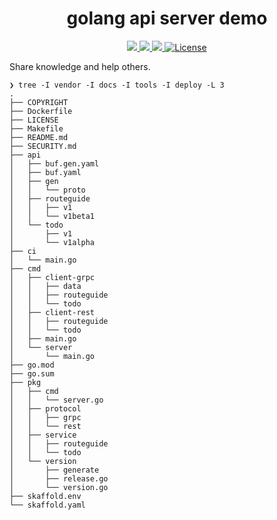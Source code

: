 <div align="center">
  <h1>golang api server demo</h1>
</div>
<p align="center">

<a href="https://github.com/qclaogui/golang-api-server/actions/workflows/ci.yml">
  <img src="https://github.com/qclaogui/golang-api-server/actions/workflows/ci.yml/badge.svg">
</a>

<a href="https://goreportcard.com/report/github.com/qclaogui/golang-api-server">
  <img src="https://goreportcard.com/badge/github.com/qclaogui/golang-api-server?v=1" />
</a>

<a href="https://hub.docker.com/r/qclaogui/golang-api-server">
  <img src="https://img.shields.io/docker/pulls/qclaogui/golang-api-server.svg">
</a>

<a href="https://github.com/qclaogui/golang-api-server/blob/master/LICENSE">
  <img src="https://img.shields.io/github/license/qclaogui/golang-api-server.svg" alt="License">
</a>

</p>

Share knowledge and help others.

```shell
❯ tree -I vendor -I docs -I tools -I deploy -L 3
.
├── COPYRIGHT
├── Dockerfile
├── LICENSE
├── Makefile
├── README.md
├── SECURITY.md
├── api
│   ├── buf.gen.yaml
│   ├── buf.yaml
│   ├── gen
│   │   └── proto
│   ├── routeguide
│   │   ├── v1
│   │   └── v1beta1
│   └── todo
│       ├── v1
│       └── v1alpha
├── ci
│   └── main.go
├── cmd
│   ├── client-grpc
│   │   ├── data
│   │   ├── routeguide
│   │   └── todo
│   ├── client-rest
│   │   ├── routeguide
│   │   └── todo
│   ├── main.go
│   └── server
│       └── main.go
├── go.mod
├── go.sum
├── pkg
│   ├── cmd
│   │   └── server.go
│   ├── protocol
│   │   ├── grpc
│   │   └── rest
│   ├── service
│   │   ├── routeguide
│   │   └── todo
│   └── version
│       ├── generate
│       ├── release.go
│       └── version.go
├── skaffold.env
└── skaffold.yaml
```
